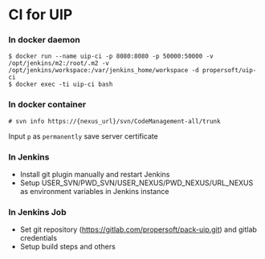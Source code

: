 CI for UIP
==========

### In docker daemon

    $ docker run --name uip-ci -p 8080:8080 -p 50000:50000 -v /opt/jenkins/m2:/root/.m2 -v /opt/jenkins/workspace:/var/jenkins_home/workspace -d propersoft/uip-ci
    $ docker exec -ti uip-ci bash

### In docker container

    # svn info https://{nexus_url}/svn/CodeManagement-all/trunk

Input `p` as `permanently` save server certificate

### In Jenkins

- Install git plugin manually and restart Jenkins
- Setup USER_SVN/PWD_SVN/USER_NEXUS/PWD_NEXUS/URL_NEXUS as environment variables in Jenkins instance

### In Jenkins Job

- Set git repository (https://gitlab.com/propersoft/pack-uip.git) and gitlab credentials
- Setup build steps and others
